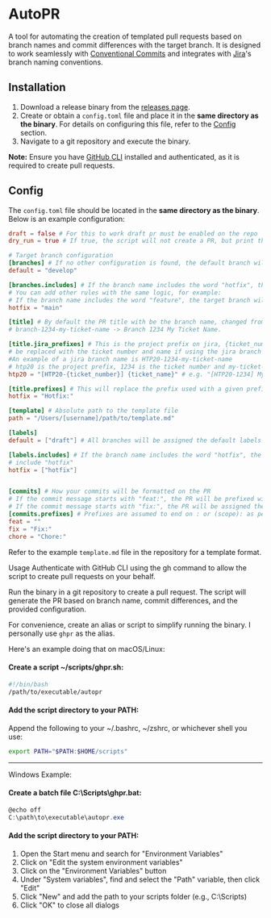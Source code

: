 # AutoPR

A tool for automating the creation of templated pull requests based on branch names and commit differences with the target branch. It is designed to work seamlessly with [Conventional Commits](https://www.conventionalcommits.org/en/v1.0.0/) and integrates with [Jira](http://jira.com/)'s branch naming conventions.

## Installation

1. Download a release binary from the [releases page](https://github.com/nandosobral03/autopr/releases).
2. Create or obtain a `config.toml` file and place it in the **same directory as the binary**. For details on configuring this file, refer to the [Config](#config) section.
3. Navigate to a git repository and execute the binary.

**Note:** Ensure you have [GitHub CLI](https://cli.github.com/) installed and authenticated, as it is required to create pull requests.

## Config

The `config.toml` file should be located in the **same directory as the binary**. Below is an example configuration:

```toml
draft = false # For this to work draft pr must be enabled on the repo
dry_run = true # If true, the script will not create a PR, but print the command that would be executed

# Target branch configuration
[branches] # If no other configuration is found, the default branch will be used
default = "develop"

[branches.includes] # If the branch name includes the word "hotfix", the target branch will be "main"
# You can add other rules with the same logic, for example:
# If the branch name includes the word "feature", the target branch will be "develop"
hotfix = "main"

[title] # By default the PR title with be the branch name, changed from kebab case to title case e.g.
# branch-1234-my-ticket-name -> Branch 1234 My Ticket Name.

[title.jira_prefixes] # This is the project prefix on jira, {ticket_number} and {ticket_name} will
# be replaced with the ticket number and name if using the jira branch naming convention
#An example of a jira branch name is HTP20-1234-my-ticket-name
# htp20 is the project prefix, 1234 is the ticket number and my-ticket-name is the ticket name
htp20 = "[HTP20-{ticket_number}] {ticket_name}" # e.g. "[HTP20-1234] My ticket name"

[title.prefixes] # This will replace the prefix used with a given prefix
hotfix = "Hotfix:"

[template] # Absolute path to the template file
path = "/Users/[username]/path/to/template.md"

[labels]
default = ["draft"] # All branches will be assigned the default labels

[labels.includes] # If the branch name includes the word "hotfix", the labels will also
# include "hotfix"
hotfix = ["hotfix"]


[commits] # How your commits will be formatted on the PR
# If the commit message starts with "feat:", the PR will be prefixed with the text ""
# If the commit message starts with "fix:", the PR will be assigned the label "Fix: "
[commits.prefixes] # Prefixes are assumed to end on : or (scope): as per conventional commits
feat = ""
fix = "Fix:"
chore = "Chore:"
```

Refer to the example `template.md` file in the repository for a template format.

Usage
Authenticate with GitHub CLI using the gh command to allow the script to create pull requests on your behalf.

Run the binary in a git repository to create a pull request. The script will generate the PR based on branch name, commit differences, and the provided configuration.

For convenience, create an alias or script to simplify running the binary. I personally use `ghpr` as the alias.

Here's an example doing that on macOS/Linux:

#### Create a script ~/scripts/ghpr.sh:

```bash
#!/bin/bash
/path/to/executable/autopr
```

#### Add the script directory to your PATH:

Append the following to your ~/.bashrc, ~/zshrc, or whichever shell you use:

```bash
export PATH="$PATH:$HOME/scripts"
```

---

Windows Example:

#### Create a batch file C:\Scripts\ghpr.bat:

```Powershell
@echo off
C:\path\to\executable\autopr.exe
```

#### Add the script directory to your PATH:

1. Open the Start menu and search for "Environment Variables"
2. Click on "Edit the system environment variables"
3. Click on the "Environment Variables" button
4. Under "System variables", find and select the "Path" variable, then click "Edit"
5. Click "New" and add the path to your scripts folder (e.g., C:\Scripts)
6. Click "OK" to close all dialogs
